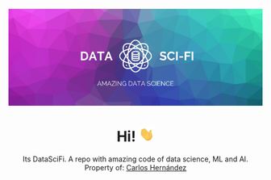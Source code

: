 ![Social banner for DataSciFi](https://github.com/datasci-fi/datasci-fi/blob/master/assets/header-banner.png)
<h1 align='center'> Hi! <img src="https://github.com/datasci-fi/datasci-fi/blob/master/assets/wave.gif" width="30px">
</h1>
<p align='center'>
Its DataSciFi. A repo with amazing code of data science, ML and AI. Property of: <a href="https://www.linkedin.com/in/carlosehernandezr">Carlos Hernández</a>

</p>
